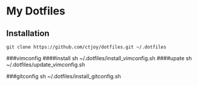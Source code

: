 # My Dotfiles

## Installation

    git clone https://github.com/ctjoy/dotfiles.git ~/.dotfiles

###vimconfig
####install
    sh ~/.dotfiles/install_vimconfig.sh
####upate
    sh ~/.dotfiles/update_vimconfig.sh

###gitconfig
    sh ~/.dotfiles/install_gitconfig.sh
